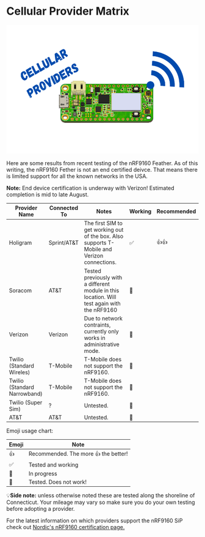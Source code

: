 # Cellular Provider Matrix

![Cellular](img/cellular.png)

Here are some results from recent testing of the nRF9160 Feather. As of this writing, the nRF9160 Fether is not an end certified deivce. That means there is limited support for all the known networks in the USA.

**Note:** End device certification is underway with Verizon! Estimated completion is mid to late August.


| Provider Name                | Connected To | Notes                                                                                        | Working | Recommended |
| ---------------------------- | ------------ | -------------------------------------------------------------------------------------------- | ------- | ----------- |
| Holigram                     | Sprint/AT&T  | The first SIM to get working out of the box. Also supports T-Mobile and Verizon connections. | ✅       | 👍👍          |
| Soracom                      | AT&T         | Tested previously with a different module in this location. Will test again with the nRF9160 | 🔶       |             |
| Verizon                      | Verizon      | Due to network contraints, currently only works in administrative mode.                      | 🔶       |             |
| Twilio (Standard Wireles)    | T-Mobile     | T-Mobile does not support the nRF9160.                                                       | 🔴       |             |
| Twilio (Standard Narrowband) | T-Mobile     | T-Mobile does not support the nRF9160.                                                       | 🔴       |             |
| Twilio (Super Sim)           | ?            | Untested.                                                                                    | 🔶       |             |
| AT&T                         | AT&T         | Untested.                                                                                    | 🔶       |             |

Emoji usage chart:

| Emoji | Note                                |
| ----- | ----------------------------------- |
| 👍     | Recommended. The more 👍 the better! |
| ✅     | Tested and working                  |
| 🔶     | In progress                         |
| 🔴     | Tested. Does not work!              |


💡**Side note:** unless otherwise noted these are tested along the shoreline of Connecticut. Your mileage may vary so make sure you do your own testing
before adopting a provider.

For the latest information on which providers support the nRF9160 SiP check out [Nordic's nRF9160 certification page.](https://www.nordicsemi.com/Products/Low-power-cellular-IoT/nRF9160-Certifications)